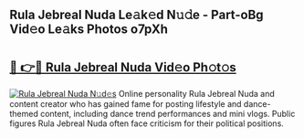 ## Rula Jebreal Nuda Le𝚊k𝚎d N𝚞𝚍e - Part-oBg Vid𝚎o Le𝚊ks Photos o7pXh

# <h2><a href="http://fbbpqi7.evod.top/?m=Rula+Jebreal+Nuda">🔗 👉🔴 Rula Jebreal Nuda Vid𝚎o Ph𝚘t𝚘s</a></h2>

[![Rula Jebreal Nuda N𝚞d𝚎s](https://i.imgur.com/8V9OHl7.gif)](http://fbbpqi7.evod.top/?m=Rula+Jebreal+Nuda)
Online personality Rula Jebreal Nuda and content creator who has gained fame for posting lifestyle and dance-themed content, including dance trend performances and mini vlogs. Public figures Rula Jebreal Nuda often face criticism for their political positions. 
